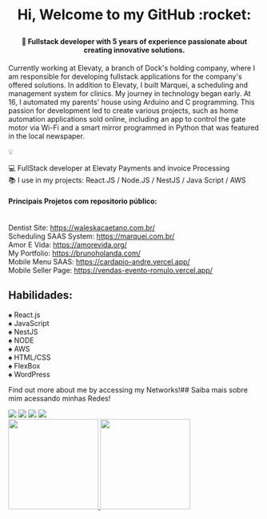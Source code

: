 <h1 align="center"> Hi, Welcome to my GitHub :rocket: </p>

#### <p align="center">:man: Fullstack developer with 5 years of experience passionate about creating innovative solutions.
Currently working at Elevaty, a branch of Dock's holding company, where I am responsible for
developing fullstack applications for the company's offered solutions. In addition to Elevaty, I built
Marquei, a scheduling and management system for clinics. My journey in technology began early. At 16,
I automated my parents' house using Arduino and C programming. This passion for development led
to create various projects, such as home automation applications sold online, including an app to
control the gate motor via Wi-Fi and a smart mirror programmed in Python that was featured in the
local newspaper.

 :bulb:  </p>

💻 FullStack developer at Elevaty Payments and invoice Processing<br>
📚 I use in my projects: React.JS / Node.JS / NestJS / Java Script / AWS <br>

#### Principais Projetos com repositorio público:<br><br>

Dentist Site: https://waleskacaetano.com.br/<br>
Scheduling SAAS System: https://marquei.com.br/<br>
Amor E Vida: https://amorevida.org/<br>
My Portfolio: https://brunoholanda.com/<br>
Mobile Menu SAAS: https://cardapio-andre.vercel.app/<br>
Mobile Seller Page: https://vendas-evento-romulo.vercel.app/<br>

## Habilidades:
:spades: React.js<br>
:spades: JavaScript<br>
:spades: NestJS<br>
:spades: NODE<br>
:spades: AWS<br>
:spades: HTML/CSS<br>
:spades: FlexBox<br>
:spades: WordPress<br>

Find out more about me by accessing my Networks!## Saiba mais sobre mim acessando minhas Redes!
<div>
 <a href="https://www.linkedin.com/in/bruno-holanda-70764364/" target="_blank"><img src="https://img.shields.io/badge/-LinkedIn-%230077B5?style=for-the-badge&logo=linkedin&logoColor=white" target="_blank"></a>
 <a href = "mailto:holanda_rodrigues@hotmail.com"><img src="https://img.shields.io/badge/Gmail-D14836?style=for-the-badge&logo=gmail&logoColor=white" target="_blank"></a>
<a href="https://www.instagram.com/brunoholandaa/" target="_blank"><img src="https://img.shields.io/badge/-Instagram-%23E4405F?style=for-the-badge&logo=instagram&logoColor=white" target="_blank"></a> 
<a href="https://www.youtube.com/nerdkingteam" target="_blank"><img src="https://img.shields.io/badge/YouTube-FF0000?style=for-the-badge&logo=youtube&logoColor=white" target="_blank"></a>
</div>

<div>
<a href="https://github.com/brunoholanda">
<img height="180em" src="https://github-readme-stats.vercel.app/api/top-langs/?username=brunoholanda&layout=compact&langs_count=7&theme=dracula"/>
<img height="180em" src="https://github-readme-stats.vercel.app/api?username=brunoholanda&show_icons=true&theme=dracula&include_all_commits=true&count_private=true"/>
</div>
